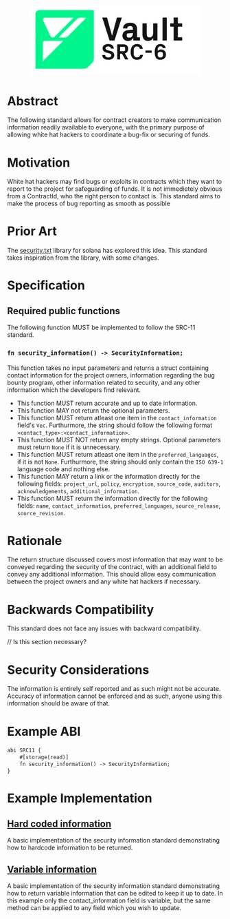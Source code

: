 <p align="center">
    <picture>
        <source media="(prefers-color-scheme: dark)" srcset=".docs/src-6-logo-dark-theme.png">
        <img alt="SRC-6 logo" width="400px" src=".docs/src-6-logo-light-theme.png">
    </picture>
</p>

# Abstract

The following standard allows for contract creators to make communication information readily available to everyone, with the primary purpose of allowing white hat hackers to coordinate a bug-fix or securing of funds.

# Motivation

White hat hackers may find bugs or exploits in contracts which they want to report to the project for safeguarding of funds. It is not immedietely obvious from a ContractId, who the right person to contact is. This standard aims to make the process of bug reporting as smooth as possible

# Prior Art

The [security.txt](https://github.com/neodyme-labs/solana-security-txt) library for solana has explored this idea. This standard takes inspiration from the library, with some changes.

# Specification

## Required public functions

The following function MUST be implemented to follow the SRC-11 standard.

### `fn security_information() -> SecurityInformation;`

This function takes no input parameters and returns a struct containing contact information for the project owners, information regarding the bug bounty program, other information related to security, and any other information which the developers find relevant.

- This function MUST return accurate and up to date information.
- This function MAY not return the optional parameters.
- This function MUST return atleast one item in the `contact_information` field's `Vec`. Furthurmore, the string should follow the following format `<contact_type>:<contact_information>`.
- This function MUST NOT return any empty strings. Optional parameters must return `None` if it is unnecessary.
- This function MUST return atleast one item in the `preferred_languages`, if it is not `None`. Furthurmore, the string should only contain the `ISO 639-1` language code and nothing else.
- This function MAY return a link or the information directly for the following fields: `project_url`, `policy`, `encryption`, `source_code`, `auditors`, `acknowledgements`, `additional_information`.
- This function MUST return the information directly for the following fields: `name`, `contact_information`, `preferred_languages`, `source_release`, `source_revision`.


# Rationale

The return structure discussed covers most information that may want to be conveyed regarding the security of the contract, with an additional field to convey any additional information. This should allow easy communication between the project owners and any white hat hackers if necessary.

# Backwards Compatibility

This standard does not face any issues with backward compatibility. 

// Is this section necessary?

# Security Considerations

The information is entirely self reported and as such might not be accurate. Accuracy of information cannot be enforced and as such, anyone using this information should be aware of that.

# Example ABI

```sway
abi SRC11 {
    #[storage(read)]
    fn security_information() -> SecurityInformation;
}
```

# Example Implementation

## [Hard coded information](../../examples/src11-security-information/hardcoded-information/)

A basic implementation of the security information standard demonstrating how to hardcode information to be returned.

## [Variable information](../../examples/src11-security-information/variable-information/)

A basic implementation of the security information standard demonstrating how to return variable information that can be edited to keep it up to date. In this example only the contact_information field is variable, but the same method can be applied to any field which you wish to update.

